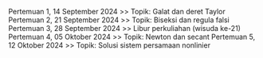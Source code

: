 Pertemuan 1, 14 September 2024 >> Topik: Galat dan deret Taylor
Pertemuan 2, 21 September 2024 >> Topik: Biseksi dan regula falsi
Pertemuan 3, 28 September 2024 >> Libur perkuliahan (wisuda ke-21)
Pertemuan 4, 05 Oktober 2024   >> Topik: Newton dan secant
Pertemuan 5, 12 Oktober 2024   >> Topik: Solusi sistem persamaan nonlinier
